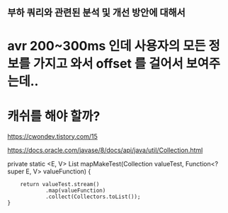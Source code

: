 ## 부하 쿼리와 관련된 분석 및 개선 방안에 대해서 

# avr 200~300ms 인데 사용자의 모든 정보를 가지고 와서 offset 를 걸어서 보여주는데..

# 캐쉬를 해야 할까? 


https://cwondev.tistory.com/15

https://docs.oracle.com/javase/8/docs/api/java/util/Collection.html

private static <E, V> List<V> mapMakeTest(Collection<E> valueTest, Function<? super E, V> valueFunction) {
    
        return valueTest.stream()
                .map(valueFunction)
                .collect(Collectors.toList());
    }
    